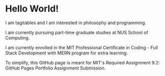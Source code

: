 <html lang="en">
  <head>
    <meta charset="utf-8">
    <meta name="viewport" content="width=device-width, initial-scale=1">
  </head>
  
  <body>
   <h1>Hello World!</h1>
    <p>I am tagitables and I am interested in philosophy and programming.</p>
    <p>I am currently pursuing part-time graduate studies at NUS School of Computing.</p>
    <p>I am currently enrolled in the MIT Professional Certificate in Coding - Full Stack Development with MERN program for extra learning.
    <p>To simplify, this GitHub page is meant for MIT's Required Assignment 9.2: GitHub Pages Portfolio Assignment Submission.</p>
  </body>
</html>

<!---
tagitables/tagitables is a ✨ special ✨ repository because its `README.md` (this file) appears on your GitHub profile.
You can click the Preview link to take a look at your changes.

In the ever-evolving software development lanscape, traditional system development life cycle model provided a structured approach, today's software creation involves dynamic concepts such as quality assurance, quality engineering, and intelligent testing while leveraging the power of the cloud, big data, and machine learning ... 

--->
